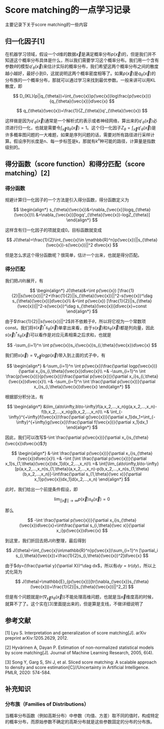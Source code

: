 # Score matching的一点学习记录

主要记录下关于score matching的一些内容

## 归一化因子[1]

在机器学习领域，假设一个d维的数据$\vec{x}$是满足概率分布$p(\vec{x})$的，但是我们并不知道这个概率分布具体是什么，所以我们需要学习这个概率分布。我们用一个含有参数$\theta$的模型$q'_{\theta}(\vec{x})$来估计实际的概率分布，我们希望这两个概率分布之间的散度越小越好，最好小到0，这就说明这两个概率密度相等了。如果$p(\vec{x})$是$q_{\theta}(\vec{x})$的分布族的一个概率分布，那就可以通过学习来找到最优参数。一般来讲可以用KL散度，即

$$
D_{KL}(p||q_{\theta})=\int_{\vec{x}}p(\vec{x})log\frac{p(\vec{x})}{q_{\theta}(\vec{x})}d\vec{x}
$$

$$
q_{\theta}(\vec{x})=\frac{1}{Z_{\theta}}q'_{\theta}(\vec{x})
$$

这样做是因为$q'_{\theta}(\vec{x})$通常是一个解析式的表示或者神经网络，算出来的$q'_{\theta}(\vec{x})$必须进行归一化，也就是需要令$\int_{\vec{x}}q_{\theta}(\vec{x})=1$。这个归一化因子$Z_{\theta}=\int_{\vec{x}}q'_{\theta}(\vec{x})$是许多概率图问题的一大难题，如果是序列问题的话，需要对所有路径进行采样计算。假设序列长度是n、每一步标签是k，那就有$k^n$种可能的路径，计算量是指数级别的。

## 得分函数（score function）和得分匹配（score matching）[2]

### 得分函数

规避计算归一化因子的一个方法是引入得分函数，得分函数定义为

$$
\begin{align*}
    s_{\theta}(\vec{x})&=\nabla_{\vec{x}}logq_{\theta}(\vec{x})\\
    &=\nabla_{\vec{x}}[logq'_{\theta}(\vec{x})-logZ_{\theta}]
\end{align*}
$$

这样含有归一化因子的项就变成0。目标函数就变成

$$
J(\theta)=\frac{1}{2}\int_{\vec{x}\in \mathbb{R}^n}p(\vec{x})||s_{\theta}(\vec{x})-s(\vec{x})||^2 d\vec{x}
$$

但是怎么求这个得分函数呢？很简单，估计一个出来，也就是得分匹配。

### 得分匹配

我们把$J(\theta)$展开，有

$$
\begin{align*}
    J(\theta)&=\int p(\vec{x}) [\frac{1}{2}||s(\vec{x})||^2+\frac{1}{2}||s_{\theta}(\vec{x})||^2-s(\vec{x})^\dag s_{\theta}(\vec{x})]d\vec{x}\\
    &=\int p(\vec{x}) [\frac{1}{2}||s_{\theta}(\vec{x})||^2-s(\vec{x})^\dag s_{\theta}(\vec{x})]d\vec{x}+const
\end{align*}
$$

由于$\frac{1}{2}||s(\vec{x})||^2$并不依赖于$\theta$，所以将它视为一个常数项const。我们将$s(\vec{x})^\dag s_{\theta}(\vec{x})$单拿出来看，由于$s(\vec{x})$和$s_{\theta}(\vec{x})$都是列向量，因此$s(\vec{x})^\dag s_{\theta}(\vec{x})$可以看作是对应元素相乘之后求和，也就是

$$
-\sum_{i=1}^n \int p(\vec{x})s_i(\vec{x})s_{i,\theta}(\vec{x})d\vec{x}
$$

我们把$s(\vec{x})=\nabla_{\vec{x}}logp(\vec{x})$带入到上面的式子中，有

$$
\begin{align*}
    &-\sum_{i=1}^n \int p(\vec{x})\frac{\partial logp(\vec{x})}{\partial x_i}s_{i,\theta}(\vec{x})d\vec{x}\\
    =& -\sum_{i=1}^n \int \frac{p(\vec{x})}{p(\vec{x})}\frac{\partial p(\vec{x})}{\partial x_i}s_{i,\theta}(\vec{x})d\vec{x}\\
    =& -\sum_{i=1}^n \int \frac{\partial p(\vec{x})}{\partial x_i}s_{i,\theta}(\vec{x})d\vec{x}
\end{align*}
$$

根据部分积分法，有

$$
\begin{align*}
    &\lim_{a\to\infty,b\to-\infty}f(a,x_2,...,x_n)g(a,x_2,...,x_n)-f(b,x_2,...,x_n)g(b,x_2,...,x_n)\\
    =& \int_{-\infty}^{+\infty}f(\vec{x})\frac{\partial g(\vec{x})}{\partial x_1}dx_1+\int_{-\infty}^{+\infty}g(\vec{x})\frac{\partial f(\vec{x})}{\partial x_1}dx_1
\end{align*}
$$

因此，我们可以改写$-\int \frac{\partial p(\vec{x})}{\partial x_i}s_{\theta}(\vec{x})d\vec{x}$为

$$
\begin{align*}
    &-\int \frac{\partial p(\vec{x})}{\partial x_i}s_{\theta}(\vec{x})d\vec{x}\\
    =& -\int [\int \frac{\partial p(\vec{x})}{\partial x_1}s_{1,\theta}(\vec{x})dx_1]d(x_2,...,x_n)\\
    =& \int[\lim_{a\to\infty,b\to-\infty}[p(a,x_2,...,x_n)s_{1,\theta}(a,x_2,...,x_n)-p(b,x_2,...,x_n)s_{1,\theta}(b,x_2,...,x_n)]-\int\frac{\partial s_{1,\theta}(\vec
    x)}{\partial x_1}p(\vec{x})dx_1]d(x_2,...,x_n)
\end{align*}
$$

此时，我们给出一个前提条件假设，即

$$
\lim_{||\vec{x}||\to\infty}p(\vec{x})s_{\theta}(\vec{x})=0
$$

那么

$$
-\int \frac{\partial p(\vec{x})}{\partial x_i}s_{\theta}(\vec{x})d\vec{x}=\int\frac{\partial s_{i,\theta}(\vec
    x)}{\partial x_i}p(\vec{x})d\vec{x}
$$

到这里，我们折回去把$J(\theta)$整理，最后得到

$$
J(\theta)=\int_{\vec{x}\in\mathbb{R}^n}p(\vec{x})\sum_{i=1}^n [\partial_i s_{i,\theta}(\vec{x})+\frac{1}{2}s_{i,\theta}(\vec{x})^2]d\vec{x}
$$

由于$dy=(\frac{\partial y}{\partial X})^\dag dx$，所以有$dy=tr(dy)$，所以上式化简为

$$
J(\theta)=\mathbb{E}_{p(\vec{x})}[tr(\nabla_{\vec{x}}s_{\theta}(\vec{x}))+\frac{1}{2}||s_{\theta}(\vec{x})||^2_2]
$$

但是有个问题就是$tr(\nabla_{\vec{x}}s_{\theta}(\vec{x}))$不能处理高维问题，也就是当$\vec{x}$维度高的时候，就算不了了。这个实在[3]里面提出来的，但是算是支线，不做详细说明了

## 参考文献

[1] Lyu S. Interpretation and generalization of score matching[J]. arXiv preprint arXiv:1205.2629, 2012.

[2] Hyvärinen A, Dayan P. Estimation of non-normalized statistical models by score matching[J]. Journal of Machine Learning Research, 2005, 6(4).

[3] Song Y, Garg S, Shi J, et al. Sliced score matching: A scalable approach to density and score estimation[C]//Uncertainty in Artificial Intelligence. PMLR, 2020: 574-584.

## 补充知识

### 分布族（Families of Distributions）

当概率分布函数（例如高斯分布）中参数（均值、方差）取不同的值时，构成特定的概率分布，而原始参数不确定的高斯分布就是这些参数固定的分布的分布族。